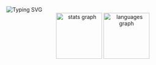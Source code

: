 <img src="https://camo.githubusercontent.com/70f8be9ecb5bd821faa5e5cbb571616005759412d5e20eadb6d20b901e86115d/68747470733a2f2f726561646d652d747970696e672d7376672e6865726f6b756170702e636f6d2f3f636f6c6f723d3030464630302673697a653d34302663656e7465723d74727565267643656e7465723d747275652677696474683d31303030266c696e65733d492b616d2b416c6972657a612b6a6176616469213b46756c6c2b537461636b2b446576656c6f7065723b2b5048502b2537432b4c61726176656c2b2537432b53514c2b2537432b4a6176617363726970742b2537432b5265616374" alt="Typing SVG" data-canonical-src="https://readme-typing-svg.herokuapp.com/?color=00FF00&amp;size=40&amp;center=true&amp;vCenter=true&amp;width=1000&amp;lines=I+am+Giovana+Aride!;Front+End+Developer;+Html+%7C+Css+%7C+Javascript+%7C+React+%7C+Sass" style="max-width: 100%;">

<div align="center">
  <img src="https://github-readme-stats.vercel.app/api?username=giovanaaride&hide_title=false&hide_rank=false&show_icons=true&include_all_commits=true&count_private=true&disable_animations=false&theme=dracula&locale=en&hide_border=true&order=1" height="120" alt="stats graph"  />
  <img src="https://github-readme-stats.vercel.app/api/top-langs?username=giovanaaride&locale=en&hide_title=false&layout=compact&card_width=320&langs_count=5&theme=dracula&hide_border=true&order=2" height="120" alt="languages graph"  />
</div>

###

